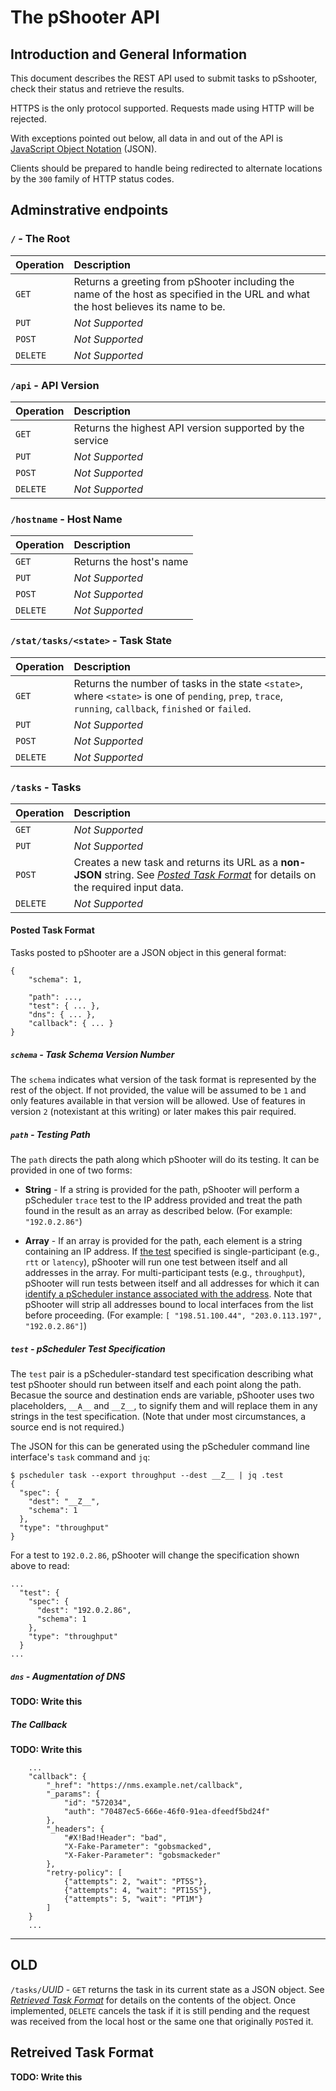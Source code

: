 # The pShooter API


## Introduction and General Information

This document describes the REST API used to submit tasks to
pSshooter, check their status and retrieve the results.

HTTPS is the only protocol supported.  Requests made using HTTP will
be rejected.

With exceptions pointed out below, all data in and out of the API is
[JavaScript Object Notation](https://www,json.org) (JSON).

Clients should be prepared to handle being redirected to alternate
locations by the `300` family of HTTP status codes.




## Adminstrative endpoints

### `/` - The Root

| Operation | Description |
|:----------|:----------- |
| `GET`     | Returns a greeting from pShooter including the name of the host as specified in the URL and what the host believes its name to be. |
| `PUT`     | _Not Supported_ |
| `POST`    | _Not Supported_ |
| `DELETE`  | _Not Supported_ |


### `/api` - API Version

| Operation | Description |
|:----------|:----------- |
| `GET`     | Returns the highest API version supported by the service |
| `PUT`     | _Not Supported_ |
| `POST`    | _Not Supported_ |
| `DELETE`  | _Not Supported_ |


### `/hostname` - Host Name

| Operation | Description |
|:----------|:----------- |
| `GET`     | Returns the host's name |
| `PUT`     | _Not Supported_ |
| `POST`    | _Not Supported_ |
| `DELETE`  | _Not Supported_ |


### `/stat/tasks/<state>` - Task State

| Operation | Description |
|:----------|:----------- |
| `GET`     | Returns the number of tasks in the state `<state>`, where `<state>` is one of `pending`, `prep`, `trace`, `running`, `callback`, `finished` or `failed`.   |
| `PUT`     | _Not Supported_ |
| `POST`    | _Not Supported_ |
| `DELETE`  | _Not Supported_ |


### `/tasks` - Tasks

| Operation | Description |
|:----------|:----------- |
| `GET`     | _Not Supported_ |
| `PUT`     | _Not Supported_ |
| `POST`    | Creates a new task and returns its URL as a **non-JSON** string.  See _[Posted Task Format](#posted-task-format)_ for details on the required input data. |
| `DELETE`  | _Not Supported_ |


#### Posted Task Format

Tasks posted to pShooter are a JSON object in this general format:

```
{
    "schema": 1,

    "path": ...,
    "test": { ... },
    "dns": { ... },
    "callback": { ... }
}
```

##### `schema` - Task Schema Version Number

The `schema` indicates what version of the task format is represented
by the rest of the object.  If not provided, the value will be assumed
to be `1` and only features available in that version will be allowed.
Use of features in version `2` (notexistant at this writing) or later
makes this pair required.


##### `path` - Testing Path

The `path` directs the path along which pShooter will do its testing.
It can be provided in one of two forms:

 * **String** - If a string is provided for the path, pShooter will
     perform a pScheduler `trace` test to the IP address provided and
     treat the path found in the result as an array as described
     below.  (For example: `"192.0.2.86"`)

 * **Array** - If an array is provided for the path, each element is a
     string containing an IP address.  If [the test](#the-test)
     specified is single-participant (e.g., `rtt` or `latency`),
     pShooter will run one test between itself and all addresses in
     the array.  For multi-participant tests (e.g., `throughput`),
     pShooter will run tests between itself and all addresses for
     which it can [identify a pScheduler instance associated with the
     address](https://internet2.app.box.com/v/pshooter-dns).  Note
     that pShooter will strip all addresses bound to local interfaces
     from the list before proceeding.  (For example: `[
     "198.51.100.44", "203.0.113.197", "192.0.2.86"]`)


##### `test` - pScheduler Test Specification

The `test` pair is a pScheduler-standard test specification describing
what test pShooter should run between itself and each point along the
path.  Becasue the source and destination ends are variable, pShooter
uses two placeholders, `__A__` and `__Z__`, to signify them and will
replace them in any strings in the test specification.  (Note that
under most circumstances, a source end is not required.)

The JSON for this can be generated using the pScheduler command line
interface's `task` command and `jq`:

```
$ pscheduler task --export throughput --dest __Z__ | jq .test
{
  "spec": {
    "dest": "__Z__",
    "schema": 1
  },
  "type": "throughput"
}
```

For a test to `192.0.2.86`, pShooter will change the specification
shown above to read:

```
...
  "test": {
    "spec": {
      "dest": "192.0.2.86",
      "schema": 1
    },
    "type": "throughput"
  }
...
```


##### `dns` - Augmentation of DNS

**TODO: Write this**


##### The Callback

**TODO: Write this**

```
    ...
    "callback": {
        "_href": "https://nms.example.net/callback",
        "_params": {
            "id": "572034",
            "auth": "70487ec5-666e-46f0-91ea-dfeedf5bd24f"
        },
        "_headers": {
            "#X!Bad!Header": "bad",
            "X-Fake-Parameter": "gobsmacked",
            "X-Faker-Parameter": "gobsmackeder"
        },
        "retry-policy": [
            {"attempts": 2, "wait": "PT5S"},
            {"attempts": 4, "wait": "PT15S"},
            {"attempts": 5, "wait": "PT1M"}
        ]
    }
    ...
```














------------------------------------------------------------
OLD
------------------------------------------------------------



`/tasks/`_UUID_ - `GET` returns the task in its current state as a
JSON object.  See _[Retrieved Task Format](#retrieved-task-format)_
for details on the contents of the object.  Once implemented, `DELETE`
cancels the task if it is still pending and the request was received
from the local host or the same one that originally `POST`ed it.






## Retreived Task Format

**TODO: Write this**
